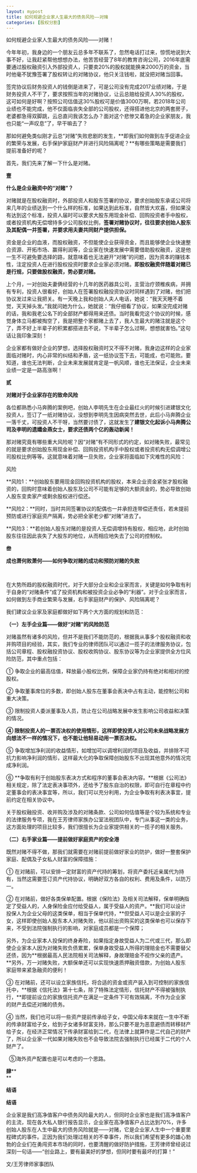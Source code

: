 ```yaml
---
layout: mypost
title: 如何规避企业家人生最大的债务风险——对赌
categories: [股权分割]
---
```


如何规避企业家人生最大的债务风险——对赌！ 

今年年初，我身边的一个朋友云总多年不联系了，忽然电话打过来，惊慌地说到大事不好，让我赶紧帮他想想办法，他苦苦经营了8年的教育咨询公司，2016年底需要通过股权融资引入外部投资人，只要卖20%的股权就能换来2000万的资金，当时他毫不犹豫签署了股权转让的对赌协议，他只关注钱啦，就没把对赌当回事。

签完协议后财务投资人的钱倒是进来了，可是公司没有完成2017业绩对赌，于是财务投资人不干了，要求按照当年的对赌协议，让云总赔给投资人30%的股权，这可如何是好啊？按照公司估值这30%股权可是价值3000万啊，若2018年公司业绩也不能完成，他不仅面临丧失全部的公司股权，还得搭进他北京的两套房子，老婆都急得双脚跳，云总直问我该怎么办？面对这个悲惨又着急的企业家朋友，我也只能“一声叹息”了，早干嘛去了？

那如何避免类似刚才云总“对赌”失败悲剧的发生，**即我们如何做到左手促进企业的繁荣与发展，右手保护家庭财产并进行风险隔离呢？**有哪些策略是需要我们提前准备好的呢？

首先，我们先来了解一下什么是对赌。

**壹**


**什么是企业融资中的“对赌”？**

对赌就是在股权融资时，外部投资人和股东签署的协议，要求创始股东承诺公司将来几年的业绩达到一个什么样的标准，如果达到此标准，自然皆大欢喜，但如果没有达到这个标准，投资人届时可以要求大股东用现金补偿、回购投资者手中股权，或者投资机构无偿增持多少公司股权比例，**签署对赌协议时，往往要求创始人股东及其配偶一并签署，并要求用夫妻共同财产提供担保。**

资金是企业的血液，而股权融资，不但能使企业获得资金，而且能够使企业快速整合资源、开拓市场、赢得利润等，企业家在快速发展中需要借助股权融资，这是他一生不可避免要选择的路，就意味着也无法避开“对赌”的问题，因为资本的赚钱本性，注定投资人在进行股权投资时要求企业家必须对赌。**即股权融资伴随着对赌已是行规，只要做股权融资，势必要对赌。**

上个月，一对创始夫妻俩经营的十几年的医药器具公司，主营治疗颈椎疾病，并拥有专利，投资人很看好，创始人在签署股权融投资协议时同样遇到了对赌，他们把协议发过来让我把关。有一天晚上我和创始人夫人电话，她说：“我天天睡不着觉，天天掉头发。”我就问她为什么，她就说：“我仔细看了协议，如果没完成对赌的话，我和我老公名下的全部财产都得用来还债。当时我看完这个协议的时候，感觉身体立马都被掏空了，我是把整个家都赌上去了，我人生最大的赌注就是这个了，弄不好上半辈子的积累都搭进去不说，下半辈子怎么过啊，想想就害怕。”这句话让我印象深刻！

企业家都有做好企业的梦想，选择股权融资时又不得不对赌，我身边这样的企业家面临对赌时，内心非常的纠结和矛盾，这一纸协议签下去，可能成，也可能败。要知道，谁也无法判断，企业未来发展就肯定是一帆风顺，谁也无法保证，企业未来业绩一定是一路高涨啊！

**贰**

**对赌对于企业家存在的致命风险**

各位都熟悉小马奔腾的案例吧，创始人李明先生在企业最红火的时候引进建银文化投资人，签订了一纸对赌协议，没想到李明先生因病突然去世，此后小马奔腾企业一落千丈，可投资人不干呀，当然要讨债了，这就发生了**建银文化起诉小马奔腾公司及李明的遗孀金燕女士，要求还债两个亿的轰动新闻！**

那对赌究竟有哪些重大风险呢？因“对赌”有不同形式的约定，如对赌失败，最常见的就是要求创始股东用现金补偿、回购投资机构手中股权或者投资机构无偿调增公司股权比例等等。这就意味着对赌一旦失败，企业家将面临如下灾难性的风险：


风险

**风险1：**创始股东要用现金回购投资机构的股权，本来企业资金紧张才股权融资的，回购时意味着创始人股东及公司不可能有足够的大额资金的，势必导致创始人股东变卖家产或剩余股权进行偿还。

**风险2：**同时，当时共同签署协议的配偶也一并承担连带偿还责任，若未提前预防或进行家庭资产隔离，势必把全家老少都“对赌”进去了。

**风险3：**若创始人股东对赌的是投资人无偿调增持有股权，相应地，此时创始股东往往因此丧失了大股东的地位，从而相应地失去了公司的控制权。


**叁**

**成也萧何败萧何——如何争取对赌的成功和预防对赌的失败**

 

在大势所趋的股权融资时代，对于大部分企业和企业家而言，关键是如何争取有利于自身的“对赌条件”成了投资机构和被投资企业必争的“利器”。对于企业家而言，如何做到左手商业繁荣与发展，右手家庭财产的保护、风险隔离呢？

我们建议企业家及家庭都做好如下两个大方面的规划和防范：

**（一）左手企业篇——做好“对赌”的风险防范**

对赌虽然有诸多的风险，但并不是我们不能防范的，根据我从事多个股权融资和收并购项目的经验，其实，我们专业的律师团队可以通过一揽子的法律服务协议，包括公司章程、股权融投资协议、股权收购协议、股东协议等为企业家提供全方位风险防范，其中重点包括：

① 争取企业的最高估值，释放最小股权比例，保障企业家仍持有绝对和相对的控股权。

② 争取董事席位的多数，即创始人股东在董事会表决中占有主动，能控制公司和重大决策。

③ 限制投资人委派董事及人员，防止在公司战略发展中发生影响公司收益和决策的情况。

**④ 限制投资人的一票否决权的使用情形，这样即使投资人对公司未来战略发展方向想法不一样的情况下，也不能让他轻易动用一票否决权。**

⑤ 争取增加净利润的收益情形，如增加可以调增利润的项目及收益，并排除不可抗力影响净利润的情形，这样最大化的争取保障创始股东不出现其他意外的情况完成净利润。

⑥ **争取有利于创始股东表决方式和程序的董事会表决内容。**根据《公司法》相关规定，除了法定表决事项外，还给予了股东自治的权限，即可自行在章程中约定董事会的表决事宜等，所以，我们可以充分利用，为企业争取有利表决事宜，提前约定在相关协议中。

关于股权融投资、收并购及涉及的对赌条款、公司如何估值等是个较为系统和专业的法律服务专项，我在王芳律师家族办公室法税团队中，专门从事这一类的业务，这方面处理的项目比较多，我们很擅长为企业家提供相关的一揽子的相关服务。

**（二）右手家业篇——提前做好家庭资产的安全港**

既然对赌不得不做，那我们就需要在对赌前提前做好家业的防护，做好一整套保护家庭、配偶及子女私人财富的保障措施：

① 在对赌前，可以安排一定财富的资产代持的筹划，将资产委托近亲属代为持有，当然这需要签订资产代持协议，明确好双方各自的权利、费用及条件，以防万一。

② 在对赌前，做好各类保单配置。根据《保险法》及相关司法解释，保单明确指定了受益人的，人身保险金应付给受益人，属于受益人的资产。**我们可以设计投保人为企业父母的这类保单，相当于保单代持，**但受益人可以是企业家的子女，这样即使创始人股东本人对赌失败，他以前出资购买的这类保单也可以保存下来，不受到法院强制执行的影响，对家庭成员都是一个保障；

另外，为企业家本人投保的终身寿险，如果指定身故受益人为二代或三代，那么即使企业家本人因为对赌失败负债累累，保单身故受益人所得的理赔金也不需要替父还债，因为**根据最高人民法院相关司法解释，身故理赔金不视作父亲的遗产。**另外，万一对赌失败，大额保单还可以实现快速质押融资借款，为创始人股东家庭带来紧急融资的便利！

③ 在对赌前，还可以设立家族信托，将合适的资金或资产装入到可控制的家族信托中，**根据《信托法》第十七条，除了特殊法定情形，信托财产不得被强制执行，**即提前设立的家族信托资产在满足一定条件下可有效隔离，不作为企业家的财产去偿还对赌的债务。

④ 当然，我们也可以将一些资产提前传承给子女，中国父母本来就在一生中不断的传承财富给子女，给到子女诸多财富支持，那么只要不是为恶意避债而转移财产给子女，在经济正常情况下传承财富给到二代，在法律上就算作是二代自己的财产了，所以企业家一代如果对赌失败也不会导致法院去强制执行已经属于二代的个人财产了。

 
⑤海外资产配置也是可以考虑的一个思路。

**肆****  
**

**结语**

**结语**

企业家是我们高净值客户中债务风险最大的人，但同时企业家也是我们高净值客户的主流，现在各大私人银行报告显示，企业家在高净值客户占比达到70%，许多创始人股东在人生中最大的债务风险就是——对赌，它是企业家人生中一个重要里程碑式的事件。正因为我们处理过相关的不幸事件，所以我们希望有更多的雄心勃勃的企业们在勇闯资本市场的同时，也要清醒的做好防护措施，王芳律师曾经说过深刻一句话——“创业路上，要有最美好的梦想，但同时要有最坏的打算！”

文/王芳律师家事团队
